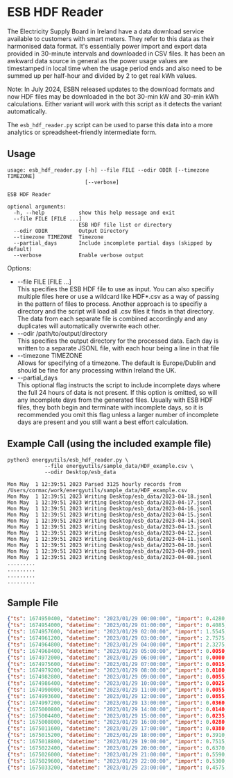 # ESB HDF Reader

The Electricity Supply Board in Ireland have a data download service available to customers with smart meters. They refer to this data as their harmonised data format. It's essentially power import and export data provided in 30-minute intervals and downloaded in CSV files. It has been an awkward data source in general as the power usage values are timestamped in local time when the usage period ends and also need to be summed up per half-hour and divided by 2 to get real kWh values.

Note: In July 2024, ESBN released updates to the download formats and now HDF files may be downloaded in the bot 30-min kW and 30-min kWh calculations. Either variant will work with this script as it detects the variant automatically. 

The ```esb_hdf_reader.py``` script can be used to parse this data into a more analytics or spreadsheet-friendly intermediate form. 

## Usage
```
usage: esb_hdf_reader.py [-h] --file FILE --odir ODIR [--timezone TIMEZONE]
                         [--verbose]

ESB HDF Reader

optional arguments:
  -h, --help           show this help message and exit
  --file FILE [FILE ...]
                       ESB HDF file list or directory
  --odir ODIR          Output Directory
  --timezone TIMEZONE  Timezone
  --partial_days       Include incomplete partial days (skipped by default)
  --verbose            Enable verbose output
```

Options:
* --file FILE [FILE ...]  
This specifies the ESB HDF file to use as input. You can also specifiy multiple files here or use a wildcard like HDF*.csv as a way of passing in the pattern of files to process. Another approach is to specifiy a directory and the script will load all .csv files it finds in that directory. The data from each separate file is combined accordingly and any duplicates will automatically overwrite each other. 
* --odir /path/to/output/directory  
This specifies the output directory for the processed data. Each day is written to a separate JSONL file, with each hour being a line in that file
* --timezone TIMEZONE  
Allows for specifying of a timezone. The default is Europe/Dublin and should be fine for any processing within Ireland the UK. 
* --partial_days  
This optional flag instructs the script to include incomplete days where the full 24 hours of data is not present. If this option is omitted, so will any incomplete days from the generated files. Usually with ESB HDF files, they both begin and terminate with incomplete days, so it is recommended you omit this flag unless a larger number of incomplete days are present and you still want a best effort calculation.

## Example Call (using the included example file)
```
python3 energyutils/esb_hdf_reader.py \
            --file energyutils/sample_data/HDF_example.csv \
            --odir Desktop/esb_data

Mon May  1 12:39:51 2023 Parsed 3125 hourly records from /Users/cormac/work/energyutils/sample_data/HDF_example.csv
Mon May  1 12:39:51 2023 Writing Desktop/esb_data/2023-04-18.jsonl
Mon May  1 12:39:51 2023 Writing Desktop/esb_data/2023-04-17.jsonl
Mon May  1 12:39:51 2023 Writing Desktop/esb_data/2023-04-16.jsonl
Mon May  1 12:39:51 2023 Writing Desktop/esb_data/2023-04-15.jsonl
Mon May  1 12:39:51 2023 Writing Desktop/esb_data/2023-04-14.jsonl
Mon May  1 12:39:51 2023 Writing Desktop/esb_data/2023-04-13.jsonl
Mon May  1 12:39:51 2023 Writing Desktop/esb_data/2023-04-12.jsonl
Mon May  1 12:39:51 2023 Writing Desktop/esb_data/2023-04-11.jsonl
Mon May  1 12:39:51 2023 Writing Desktop/esb_data/2023-04-10.jsonl
Mon May  1 12:39:51 2023 Writing Desktop/esb_data/2023-04-09.jsonl
Mon May  1 12:39:51 2023 Writing Desktop/esb_data/2023-04-08.jsonl
.........
.........
.........
.........

```

## Sample File
```json
{"ts": 1674950400, "datetime": "2023/01/29 00:00:00", "import": 0.4280, "export": 0.0000, "hour": 0, "day": "2023-01-29", "month": "2023-01", "year": "2023", "weekday": "7 Sun", "week": "2023-04"}
{"ts": 1674954000, "datetime": "2023/01/29 01:00:00", "import": 0.4085, "export": 0.0000, "hour": 1, "day": "2023-01-29", "month": "2023-01", "year": "2023", "weekday": "7 Sun", "week": "2023-04"}
{"ts": 1674957600, "datetime": "2023/01/29 02:00:00", "import": 1.5545, "export": 0.0000, "hour": 2, "day": "2023-01-29", "month": "2023-01", "year": "2023", "weekday": "7 Sun", "week": "2023-04"}
{"ts": 1674961200, "datetime": "2023/01/29 03:00:00", "import": 2.7575, "export": 0.0000, "hour": 3, "day": "2023-01-29", "month": "2023-01", "year": "2023", "weekday": "7 Sun", "week": "2023-04"}
{"ts": 1674964800, "datetime": "2023/01/29 04:00:00", "import": 2.3275, "export": 0.0000, "hour": 4, "day": "2023-01-29", "month": "2023-01", "year": "2023", "weekday": "7 Sun", "week": "2023-04"}
{"ts": 1674968400, "datetime": "2023/01/29 05:00:00", "import": 0.0050, "export": 0.0000, "hour": 5, "day": "2023-01-29", "month": "2023-01", "year": "2023", "weekday": "7 Sun", "week": "2023-04"}
{"ts": 1674972000, "datetime": "2023/01/29 06:00:00", "import": 0.0000, "export": 0.0005, "hour": 6, "day": "2023-01-29", "month": "2023-01", "year": "2023", "weekday": "7 Sun", "week": "2023-04"}
{"ts": 1674975600, "datetime": "2023/01/29 07:00:00", "import": 0.0015, "export": 0.0010, "hour": 7, "day": "2023-01-29", "month": "2023-01", "year": "2023", "weekday": "7 Sun", "week": "2023-04"}
{"ts": 1674979200, "datetime": "2023/01/29 08:00:00", "import": 0.0100, "export": 0.0005, "hour": 8, "day": "2023-01-29", "month": "2023-01", "year": "2023", "weekday": "7 Sun", "week": "2023-04"}
{"ts": 1674982800, "datetime": "2023/01/29 09:00:00", "import": 0.0055, "export": 0.0035, "hour": 9, "day": "2023-01-29", "month": "2023-01", "year": "2023", "weekday": "7 Sun", "week": "2023-04"}
{"ts": 1674986400, "datetime": "2023/01/29 10:00:00", "import": 0.0025, "export": 0.0015, "hour": 10, "day": "2023-01-29", "month": "2023-01", "year": "2023", "weekday": "7 Sun", "week": "2023-04"}
{"ts": 1674990000, "datetime": "2023/01/29 11:00:00", "import": 0.0055, "export": 0.0060, "hour": 11, "day": "2023-01-29", "month": "2023-01", "year": "2023", "weekday": "7 Sun", "week": "2023-04"}
{"ts": 1674993600, "datetime": "2023/01/29 12:00:00", "import": 0.0855, "export": 0.0345, "hour": 12, "day": "2023-01-29", "month": "2023-01", "year": "2023", "weekday": "7 Sun", "week": "2023-04"}
{"ts": 1674997200, "datetime": "2023/01/29 13:00:00", "import": 0.0360, "export": 0.0290, "hour": 13, "day": "2023-01-29", "month": "2023-01", "year": "2023", "weekday": "7 Sun", "week": "2023-04"}
{"ts": 1675000800, "datetime": "2023/01/29 14:00:00", "import": 0.0140, "export": 0.0100, "hour": 14, "day": "2023-01-29", "month": "2023-01", "year": "2023", "weekday": "7 Sun", "week": "2023-04"}
{"ts": 1675004400, "datetime": "2023/01/29 15:00:00", "import": 0.0235, "export": 0.0080, "hour": 15, "day": "2023-01-29", "month": "2023-01", "year": "2023", "weekday": "7 Sun", "week": "2023-04"}
{"ts": 1675008000, "datetime": "2023/01/29 16:00:00", "import": 0.0280, "export": 0.0175, "hour": 16, "day": "2023-01-29", "month": "2023-01", "year": "2023", "weekday": "7 Sun", "week": "2023-04"}
{"ts": 1675011600, "datetime": "2023/01/29 17:00:00", "import": 0.0380, "export": 0.0045, "hour": 17, "day": "2023-01-29", "month": "2023-01", "year": "2023", "weekday": "7 Sun", "week": "2023-04"}
{"ts": 1675015200, "datetime": "2023/01/29 18:00:00", "import": 0.3910, "export": 0.0505, "hour": 18, "day": "2023-01-29", "month": "2023-01", "year": "2023", "weekday": "7 Sun", "week": "2023-04"}
{"ts": 1675018800, "datetime": "2023/01/29 19:00:00", "import": 0.7515, "export": 0.0000, "hour": 19, "day": "2023-01-29", "month": "2023-01", "year": "2023", "weekday": "7 Sun", "week": "2023-04"}
{"ts": 1675022400, "datetime": "2023/01/29 20:00:00", "import": 0.6370, "export": 0.0000, "hour": 20, "day": "2023-01-29", "month": "2023-01", "year": "2023", "weekday": "7 Sun", "week": "2023-04"}
{"ts": 1675026000, "datetime": "2023/01/29 21:00:00", "import": 0.5590, "export": 0.0000, "hour": 21, "day": "2023-01-29", "month": "2023-01", "year": "2023", "weekday": "7 Sun", "week": "2023-04"}
{"ts": 1675029600, "datetime": "2023/01/29 22:00:00", "import": 0.5300, "export": 0.0000, "hour": 22, "day": "2023-01-29", "month": "2023-01", "year": "2023", "weekday": "7 Sun", "week": "2023-04"}
{"ts": 1675033200, "datetime": "2023/01/29 23:00:00", "import": 0.4575, "export": 0.0000, "hour": 23, "day": "2023-01-29", "month": "2023-01", "year": "2023", "weekday": "7 Sun", "week": "2023-04"}
```
